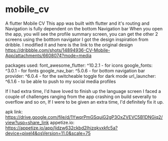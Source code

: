# mobile_cv
A flutter Mobile CV 
This app was built with flutter and it's routing and Navigation  is fully dependent on the bottom Navigation bar
When you open the app, you will see the profile summary screen, you can get the other 2 screens using the botttom navigator
I got the design inspiration from dribble. I modified it and here is the link to the original design https://dribbble.com/shots/14894936-CV-Mobile-App/attachments/6608074?mode=media

packages used:
font_awesome_flutter: ^10.2.1 - for icons
  google_fonts: ^3.0.1 - for fonts 
  google_nav_bar: ^5.0.6 - for bottom navigation bar
  provider: ^6.0.4 - for the switcheable toggle for dark mode
  url_launcher: ^6.1.6 - to be able to push to my social media profiles
  
  If I had extra time, I'd have loved to finish up the language screen
I faced a couple of challenges ranging from the app crashing on build severally to overflow and so on, If I were to be given an extra time, I'd definitely fix it up.

apk link: https://drive.google.com/file/d/1YwqrPmGSquiG2gP3OxZVEVC5B1DNGiq2/view?usp=share_link
appetize.io: https://appetize.io/app/ljdzw632ckbd2lhizqkvxkfc5a?device=pixel4&osVersion=11.0&scale=75

